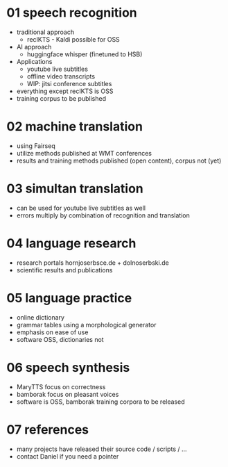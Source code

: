 # 01 speech recognition

* traditional approach
    * recIKTS - Kaldi possible for OSS
* AI approach
    * huggingface whisper (finetuned to HSB)
* Applications
    * youtube live subtitles
    * offline video transcripts
    * WIP: jitsi conference subtitles
* everything except recIKTS is OSS
* training corpus to be published

# 02 machine translation

* using Fairseq
* utilize methods published at WMT conferences
* results and training methods published (open content), corpus not (yet)

# 03 simultan translation

* can be used for youtube live subtitles as well
* errors multiply by combination of recognition and translation

# 04 language research

* research portals hornjoserbsce.de + dolnoserbski.de
* scientific results and publications

# 05 language practice

* online dictionary
* grammar tables using a morphological generator
* emphasis on ease of use
* software OSS, dictionaries not

# 06 speech synthesis

* MaryTTS focus on correctness
* bamborak focus on pleasant voices
* software is OSS, bamborak training corpora to be released

# 07 references

* many projects have released their source code / scripts / ...
* contact Daniel if you need a pointer


